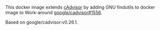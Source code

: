 This docker image extends [cAdvisor](https://github.com/google/cadvisor) by adding GNU findutils to docker image
to Work-around [google/cadvisor#1556](https://github.com/google/cadvisor/issues/1556).

Based on google/cadvisor:v0.26.1.
